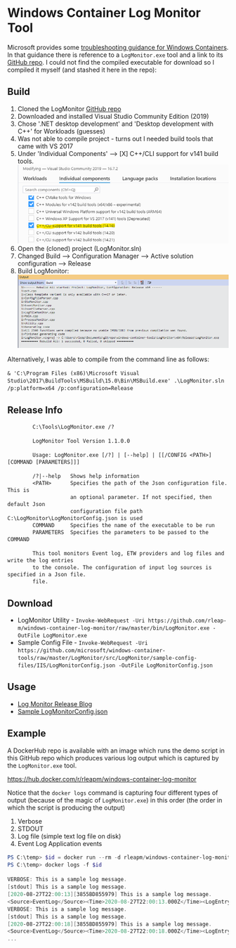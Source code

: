 # Windows Container Log Monitor Tool

Microsoft provides some [troubleshooting guidance for Windows Containers](https://docs.microsoft.com/en-us/virtualization/windowscontainers/troubleshooting).  In that guidance there is reference to a ```LogMonitor.exe``` tool and a link to its [GitHub repo](https://github.com/microsoft/windows-container-tools/tree/master/LogMonitor).  I could not find the compiled executable for download so I compiled it myself (and stashed it here in the repo):

## Build
1. Cloned the LogMonitor [GitHub repo](https://github.com/microsoft/windows-container-tools/tree/master/LogMonitor)
1. Downloaded and installed Visual Studio Community Edition (2019)
1. Chose '.NET desktop development' and 'Desktop development with C++' for Workloads (guesses)
1. Was not able to compile project - turns out I needed build tools that came with VS 2017
1. Under 'Individual Components' --> [X] C++/CLI support for v141 build tools. ![Visual Studio 2017 Build Tools - needed to Compile](./images/vs2017-build-tools.png)
1. Open the (cloned) project (LogMonitor.sln)
1. Changed Build --> Configuration Manager --> Active solution configuration --> Release
1. Build LogMonitor: ![Visual Studio 2017 Build Tools - needed to Compile](./images/log-monitor-build-output.png)

Alternatively, I was able to compile from the command line as follows:

```& 'C:\Program Files (x86)\Microsoft Visual Studio\2017\BuildTools\MSBuild\15.0\Bin\MSBuild.exe' .\LogMonitor.sln /p:platform=x64 /p:configuration=Release```

## Release Info
```
        C:\Tools\LogMonitor.exe /?

        LogMonitor Tool Version 1.1.0.0

        Usage: LogMonitor.exe [/?] | [--help] | [[/CONFIG <PATH>][COMMAND [PARAMETERS]]]

        /?|--help   Shows help information
        <PATH>      Specifies the path of the Json configuration file. This is
                    an optional parameter. If not specified, then default Json
                    configuration file path C:\LogMonitor\LogMonitorConfig.json is used
        COMMAND     Specifies the name of the executable to be run
        PARAMETERS  Specifies the parameters to be passed to the COMMAND

        This tool monitors Event log, ETW providers and log files and write the log entries
        to the console. The configuration of input log sources is specified in a Json file.
        file.
```
## Download

- LogMonitor Utility - ```Invoke-WebRequest -Uri https://github.com/rleap-m/windows-container-log-monitor/raw/master/bin/LogMonitor.exe -OutFile LogMonitor.exe```
- Sample Config File - ```Invoke-WebRequest -Uri https://github.com/microsoft/windows-container-tools/raw/master/LogMonitor/src/LogMonitor/sample-config-files/IIS/LogMonitorConfig.json -OutFile LogMonitorConfig.json```


## Usage

- [Log Monitor Release Blog](https://techcommunity.microsoft.com/t5/containers/windows-containers-log-monitor-opensource-release/ba-p/973947)
- [Sample LogMonitorConfig.json](https://github.com/microsoft/windows-container-tools/blob/master/LogMonitor/src/LogMonitor/sample-config-files/IIS/LogMonitorConfig.json)

## Example

A DockerHub repo is available with an image which runs the demo script in this GitHub repo which produces various
log output which is captured by the ```LogMonitor.exe``` tool.

https://hub.docker.com/r/rleapm/windows-container-log-monitor

Notice that the ```docker logs``` command is capturing four different types of output (because of the magic of ```LogMonitor.exe```) in this order (the order in which the script is producing the output)
1. Verbose
1. STDOUT
1. Log file (simple text log file on disk)
1. Event Log Application events

```powershell
PS C:\temp> $id = docker run --rm -d rleapm/windows-container-log-monitor
PS C:\temp> docker logs -f $id

VERBOSE: This is a sample log message.
[stdout] This is a sample log message.
[2020-08-27T22:00:13][3855BD855979] This is a sample log message.
<Source>EventLog</Source><Time>2020-08-27T22:00:13.000Z</Time><LogEntry><Channel>Application</Channel><Level>Information</Level><EventId>1</EventId><Message>This is a sample log message.</Message></LogEntry>
VERBOSE: This is a sample log message.
[stdout] This is a sample log message.
[2020-08-27T22:00:18][3855BD855979] This is a sample log message.
<Source>EventLog</Source><Time>2020-08-27T22:00:18.000Z</Time><LogEntry><Channel>Application</Channel><Level>Information</Level><EventId>1</EventId><Message>This is a sample log message.</Message></LogEntry>
...
```